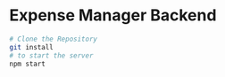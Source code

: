 # Expense Manager Backend
``` bash
# Clone the Repository
git install
# to start the server
npm start
```